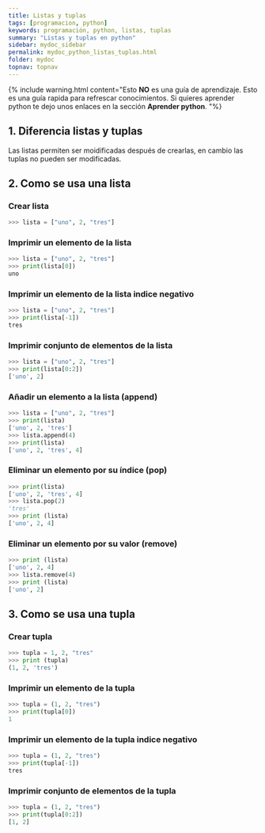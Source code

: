 ```yaml
---
title: Listas y tuplas
tags: [programacion, python]
keywords: programación, python, listas, tuplas
summary: "Listas y tuplas en python"
sidebar: mydoc_sidebar
permalink: mydoc_python_listas_tuplas.html
folder: mydoc
topnav: topnav
---
```


{% include warning.html content="Esto <b>NO</b> es una guía de aprendizaje. Esto es una guía rapida para refrescar conocimientos. Si quieres aprender python te dejo unos enlaces en la sección <b>Aprender python</b>.
 "%}

## 1. Diferencia listas y tuplas
Las listas permiten ser moidificadas después de crearlas, en cambio las tuplas no pueden ser modificadas.

## 2. Como se usa una lista
### Crear lista
```python
>>> lista = ["uno", 2, "tres"]
````
### Imprimir un elemento de la lista
```python
>>> lista = ["uno", 2, "tres"]
>>> print(lista[0])
uno
````
### Imprimir un elemento de la lista indice negativo
```python
>>> lista = ["uno", 2, "tres"]
>>> print(lista[-1])
tres
````
### Imprimir conjunto de elementos de la lista
```python
>>> lista = ["uno", 2, "tres"]
>>> print(lista[0:2])
['uno', 2]
````
### Añadir un elemento a la lista (append)
```python
>>> lista = ["uno", 2, "tres"]
>>> print(lista)
['uno', 2, 'tres']
>>> lista.append(4)
>>> print(lista)
['uno', 2, 'tres', 4]
````
### Eliminar un elemento por su índice (pop)
```python
>>> print(lista)
['uno', 2, 'tres', 4]
>>> lista.pop(2)
'tres'
>>> print (lista)
['uno', 2, 4]
````
### Eliminar un elemento por su valor (remove)
```python
>>> print (lista)
['uno', 2, 4]
>>> lista.remove(4)
>>> print (lista)
['uno', 2]
````
## 3. Como se usa una tupla
### Crear tupla
```python
>>> tupla = 1, 2, "tres"
>>> print (tupla)
(1, 2, 'tres')
````
### Imprimir un elemento de la tupla
```python
>>> tupla = (1, 2, "tres")
>>> print(tupla[0])
1
````
### Imprimir un elemento de la tupla indice negativo
```python
>>> tupla = (1, 2, "tres")
>>> print(tupla[-1])
tres
````
### Imprimir conjunto de elementos de la tupla
```python
>>> tupla = (1, 2, "tres")
>>> print(tupla[0:2])
[1, 2]
````
